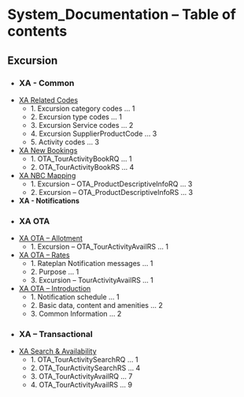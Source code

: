 # System_Documentation – Table of contents

## Excursion

- ### **XA - Common**
- [XA Related Codes](/Excursion/XA_Common/XA_Related_Codes.md)
  - 1\. Excursion category codes … 1
  - 2\. Excursion type codes … 1
  - 3\. Excursion Service codes … 2
  - 4\. Excursion SupplierProductCode … 3
  - 5\. Activity codes … 3
- [XA New Bookings](/Excursion/XA_Common/XA_New_Bookings.md)
  - 1\. OTA_TourActivityBookRQ … 1
  - 2\. OTA_TourActivityBookRS … 4
- [XA NBC Mapping](/Excursion/XA_Common/XA_NBC_Mapping.md)
  - 1\. Excursion – OTA_ProductDescriptiveInfoRQ … 3
  - 2\. Excursion – OTA_ProductDescriptiveInfoRS … 3
- **XA - Notifications**
- ### **XA OTA**
- [XA OTA – Allotment](/Excursion/XA_Notifications/XA_OTA/XA_OTA_Allotment.md)
  - 1\. Excursion – OTA_TourActivityAvailRS … 1
- [XA OTA – Rates](/Excursion/XA_Notifications/XA_OTA/XA_OTA_Rates.md)
  - 1\. Rateplan Notification messages … 1
  - 2\. Purpose … 1
  - 3\. Excursion – TourActivityAvailRS … 1
- [XA OTA – Introduction](/Excursion/XA_Notifications/XA_OTA/XA_OTA_Introduction.md)
  - 1\. Notification schedule … 1
  - 2\. Basic data, content and amenities … 2
  - 3\. Common Information … 2
- ### **XA – Transactional**
- [XA Search & Availability](/Excursion/XA_Transactional/XA_Search&Availability.md)
  - 1\. OTA_TourActivitySearchRQ … 1
  - 2\. OTA_TourActivitySearchRS … 4
  - 3\. OTA_TourActivityAvailRQ … 7
  - 4\. OTA_TourActivityAvailRS … 9

